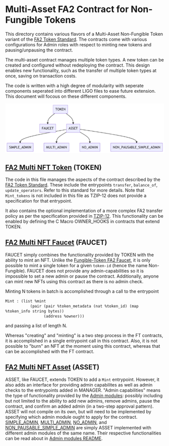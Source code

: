 # Multi-Asset FA2 Contract for Non-Fungible Tokens

This directory contains various flavors of a Multi-Asset Non-Fungible Token variant of the [FA2 Token Standard](https://gitlab.com/tzip/tzip/-/blob/master/proposals/tzip-12/tzip-12.md). The contracts come with various configurations for Admin roles with respect to minting new tokens and pausing/unpausing the contract.  

 The multi-asset contract manages multiple token types. A new token can be created and configured without redeploying the contract. This design enables new functionality, such as the transfer of multiple token types at once, saving on transaction costs. 

 The code is written with a high degree of modularity with seperate components seperated into different LIGO files to ease future extension. This document will focous on these different components. 

![Mermaid NFT Code Flowchart](../../../../../../docs/mermaid-diagram-nft.png)

 ## [FA2 Multi NFT Token](fa2_multi_nft_token.mligo) (TOKEN)

The code in this file manages the aspects of the contract described by the [FA2 Token Standard](https://gitlab.com/tzip/tzip/-/blob/master/proposals/tzip-12/tzip-12.md). These include the entrypoints `transfer`, `balance_of`, `update_operators`.  Refer to this standard for more details. Note that `Mint_tokens` is not included in this file as TZIP-12 does not provide a specification for that entrypoint. 

It also contains the optional implementation of a more complex FA2 transfer policy as per the specification provided in [TZIP-12](https://gitlab.com/tzip/tzip/-/blob/master/proposals/tzip-12/permissions-policy.md). This functionality can be enabled by defining the C Macro OWNER_HOOKS in contracts that extend TOKEN. 

## [FA2 Multi NFT Faucet](fa2_multi_nft_faucet.mligo) (FAUCET)

FAUCET simply combines the functionality provided by TOKEN with the ability to mint an NFT. Unlike the [Fungible-Token FA2 Faucet](../ft/fa2_multi_ft_faucet.mligo), it is only possible to mint a single token for a given `token-id` (hence the name Non-Fungible). FAUCET does not provide any admin-capabilities so it is impossible to set a new admin or pause the contract. Additionally, anyone can mint new NFTs using this contract as there is no admin check. 

Minting N tokens in batch is accomplished through a call to the entrypoint

```
Mint : (list %mint
           (pair (pair %token_metadata (nat %token_id) (map %token_info string bytes))
                 (address %owner)))
```

and passing a list of length N. 

Whereas "creating" and "minting" is a two step process in the FT contracts, it is accomplished in a single entrypoint call in this contract. Also, it is not possible to "burn" an NFT at the moment using this contract, whereas that can be accomplished with the FT contract. 

## [FA2 Multi NFT Asset](fa2_multi_nft_asset.mligo) (ASSET)

ASSET, like FAUCET, extends TOKEN to add a `Mint` entrypoint. However, it also adds an interface for providing admin capabilites as well as admin checks to the entrypoints added in MANAGER. "Admin capabilities" means the type of functionality provided by the [Admin modules](../../../fa2_modules/README.md): possibly including but not limited to the ability to add new admins, remove admins, pause the contract, and confirm an added admin (in a two-step approval pattern). ASSET will not compile on its own, but will need to be implemented by specifying which admin module ought to apply for the contract. [SIMPLE_ADMIN](fa2_multi_nft_asset_simple_admin.mligo), [MULTI_ADMIN](fa2_multi_nft_asset_multi_admin.mligo), [NO_ADMIN](fa2_multi_nft_asset_no_admin.mligo), and [NON_PAUSABLE_SIMPLE_ADMIN](fa2_multi_nft_asset_non_pausable_simple_admin.mligo) are simply ASSET implemented with different admin modules of the same name. Their respective functionalities can be read about in [Admin modules README](../../../fa2_modules/README.md). 